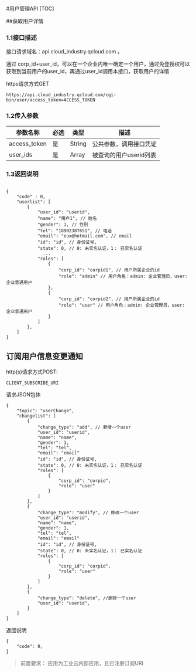 #用户管理API
[TOC]



##获取用户详情

### 1.1接口描述
接口请求域名：api.cloud_industry.qcloud.com 。

通过 corp_id+user_id，可以在一个企业内唯一确定一个用户，通过免登授权可以获取到当前用户的user_id，再通过user_id调用本接口，获取用户的详情

https请求方式GET

```
https://api.cloud_industry.qcloud.com/cgi-bin/user/access_token=ACCESS_TOKEN
```
### 1.2传入参数


| 参数名称 | 必选 | 类型 | 描述 |
| --- | --- | --- | --- |
| access_token | 是 | String | 公共参数，调用接口凭证 |
| user_ids|  是| Array  | 被查询的用户userid列表 |

### 1.3返回说明

```  
      
{
    "code" : 0,
    "userlist": [
        {
            "user_id": "userid",
            "name": "用户1", // 姓名
            "gender": 1, // 性别
            "tel": "18902387651", // 电话
            "email": "eux@hotmail.com", // email
            "id": "id", // 身份证号,
            "state": 0, // 0: 未实名认证，1： 已实名认证
              ...
            "roles": [
                {
                    "corp_id": "corpid1", // 用户所属企业的id
                    "role": "admin" // 用户角色：admin: 企业管理员，user: 企业普通用户
                },
                {
                    "corp_id": "corpid2", // 用户所属企业的id
                    "role": "user" // 用户角色：admin: 企业管理员，user: 企业普通用户
                }
            ]
        }, 
    ]
}
```





## 订阅用户信息变更通知

http(s)请求方式POST:

```
CLIENT_SUBSCRIBE_URI
```

请求JSON包体

```
{
    "topic": "userChange",
    "changelist": [
        {
            "change_type": "add", // 新增一个user
            "user_id": "userid",
            "name": "name",
            "gender": 1,
            "tel": "tel",
            "email": "email"
            "id": "id", // 身份证号,
            "state": 0, // 0: 未实名认证，1： 已实名认证
            "roles": [
                {
                    "corp_id": "corpid",
                    "role": "user"
                }
            ]
        },
        {
            "change_type": "modify", // 修改一个user
            "user_id": "userid",
            "name": "name",
            "gender": 1,
            "tel": "tel",
            "email": "email"
            "id": "id", // 身份证号,
            "state": 0, // 0: 未实名认证，1： 已实名认证
            "roles": [
                {
                    "corp_id": "corpid",
                    "role": "user"
                }
            ]
        },
        {
            "change_type": "delete", //删除一个user
            "user_id": "userid",
        }
    ]
}
```

返回说明

```
{
    "code": 0,
}
```

> 前置要求： 应用为工业云内部应用，且已注册订阅URI

